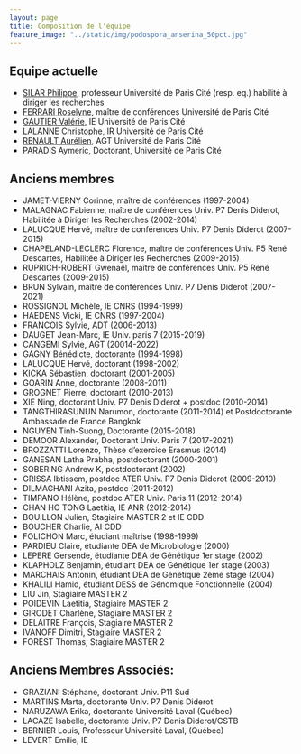 ```yaml
---
layout: page
title: Composition de l'équipe
feature_image: "../static/img/podospora_anserina_50pct.jpg"
---
```


## Equipe actuelle

- [SILAR Philippe](mailto:philippe.silar@univ-paris-diderot.fr), professeur Université de Paris Cité (resp. eq.) habilité à diriger les recherches
- [FERRARI Roselyne](mailto:ferrari@ipgp.fr), maître de conférences Université de Paris Cité
- [GAUTIER Valérie](mailto:valerie.gautier@univ-paris-diderot.fr), IE Université de Paris Cité
- [LALANNE Christophe](mailto:christophe.lalanne@univ-paris-diderot.fr), IR Université de Paris Cité
- [RENAULT Aurélien](mailto:aurelien.renault@u-paris.fr), AGT Université de Paris Cité
- PARADIS Aymeric, Doctorant, Université de Paris Cité



## Anciens membres

- JAMET-VIERNY Corinne, maître de conférences (1997-2004)
- MALAGNAC Fabienne, maître de conférences Univ. P7 Denis Diderot, Habilitée à Diriger les Recherches (2002-2014)
- LALUCQUE Hervé, maître de conférences Univ. P7 Denis Diderot (2007-2015)
- CHAPELAND-LECLERC Florence, maître de conférences Univ. P5 René Descartes, Habilitée à Diriger les Recherches (2009-2015)
- RUPRICH-ROBERT Gwenaël, maître de conférences Univ. P5 René Descartes (2009-2015)
- BRUN Sylvain, maître de conférences Univ. P7 Denis Diderot (2007-2021)
- ROSSIGNOL Michèle, IE CNRS (1994-1999)
- HAEDENS Vicki, IE CNRS (1997-2004)
- FRANCOIS Sylvie, ADT (2006-2013)
- DAUGET Jean-Marc, IE Univ. paris 7 (2015-2019)
- CANGEMI Sylvie, AGT (20014-2022)
- GAGNY Bénédicte, doctorante (1994-1998)
- LALUCQUE Hervé, doctorant (1998-2002)
- KICKA Sébastien, doctorant (2001-2005)
- GOARIN Anne, doctorante (2008-2011)
- GROGNET Pierre, doctorant (2010-2013)
- XIE Ning, doctorant Univ. P7 Denis Diderot + postdoc (2010-2014)
- TANGTHIRASUNUN Narumon, doctorante (2011-2014) et Postdoctorante Ambassade de France Bangkok
- NGUYEN Tinh-Suong, Doctorante (2015-2018)
- DEMOOR Alexander, Doctorant Univ. Paris 7 (2017-2021)
- BROZZATTI Lorenzo, Thèse d’exercice Erasmus (2014)
- GANESAN Latha Prabha, postdoctorant (2000-2001)
- SOBERING Andrew K, postdoctorant (2002)
- GRISSA Ibtissem, postdoc ATER Univ. P7 Denis Diderot (2009-2010)
- DILMAGHANI Azita, postdoc (2011-2012)
- TIMPANO Hélène, postdoc ATER Univ. Paris 11 (2012-2014)
- CHAN HO TONG Laetitia, IE ANR (2012-2014)
- BOUILLON Julien, Stagiaire MASTER 2 et IE CDD
- BOUCHER Charlie, AI CDD
- FOLICHON Marc, étudiant maîtrise (1998-1999)
- PARDIEU Claire, étudiante DEA de Microbiologie (2000)
- LEPERE Gersende, étudiante DEA de Génétique 1er stage (2002)
- KLAPHOLZ Benjamin, étudiant DEA de Génétique 1er stage (2003)
- MARCHAIS Antonin, étudiant DEA de Génétique 2ème stage (2004)
- KHALILI Hamid, étudiant DESS de Génomique Fonctionnelle (2004)
- LIU Jin, Stagiaire MASTER 2
- POIDEVIN Laetitia, Stagiaire MASTER 2
- GIRODET Charlène, Stagiaire MASTER 2
- DELAITRE François, Stagiaire MASTER 2
- IVANOFF Dimitri, Stagiaire MASTER 2
- FOREST Thomas, Stagiaire MASTER 2

## Anciens Membres Associés:

- GRAZIANI Stéphane, doctorant Univ. P11 Sud
- MARTINS Marta, doctorante Univ. P7 Denis Diderot
- NARUZAWA Erika, doctorante Université Laval (Québec)
- LACAZE Isabelle, doctorante Univ. P7 Denis Diderot/CSTB
- BERNIER Louis, Professeur Université Laval, (Québec)
- LEVERT Emilie, IE
